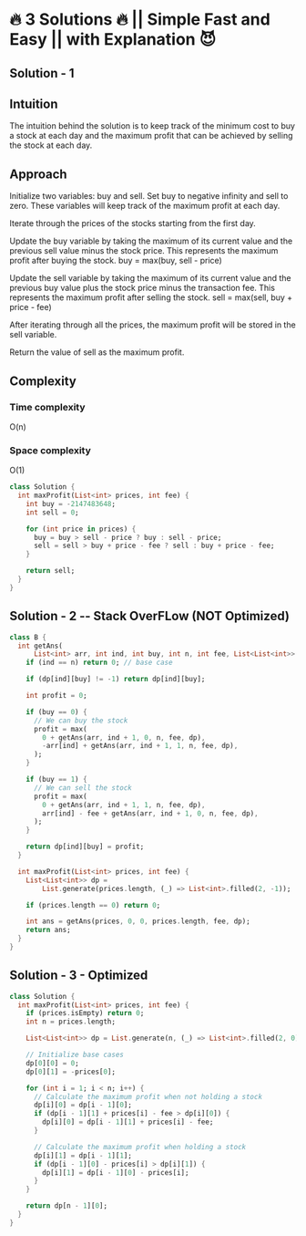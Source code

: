 # 🔥 3 Solutions 🔥 || Simple Fast and Easy || with Explanation 😈

## Solution - 1

## Intuition

The intuition behind the solution is to keep track of the minimum cost to buy a stock at each day and the maximum profit that can be achieved by selling the stock at each day.

## Approach

Initialize two variables: buy and sell. Set buy to negative infinity and sell to zero. These variables will keep track of the maximum profit at each day.

Iterate through the prices of the stocks starting from the first day.

Update the buy variable by taking the maximum of its current value and the previous sell value minus the stock price. This represents the maximum profit after buying the stock.
buy = max(buy, sell - price)

Update the sell variable by taking the maximum of its current value and the previous buy value plus the stock price minus the transaction fee. This represents the maximum profit after selling the stock.
sell = max(sell, buy + price - fee)

After iterating through all the prices, the maximum profit will be stored in the sell variable.

Return the value of sell as the maximum profit.

## Complexity

### Time complexity

O(n)

### Space complexity

O(1)

```dart
class Solution {
  int maxProfit(List<int> prices, int fee) {
    int buy = -2147483648;
    int sell = 0;

    for (int price in prices) {
      buy = buy > sell - price ? buy : sell - price;
      sell = sell > buy + price - fee ? sell : buy + price - fee;
    }

    return sell;
  }
}
```

## Solution - 2 -- Stack OverFLow (NOT Optimized)

```dart
class B {
  int getAns(
      List<int> arr, int ind, int buy, int n, int fee, List<List<int>> dp) {
    if (ind == n) return 0; // base case

    if (dp[ind][buy] != -1) return dp[ind][buy];

    int profit = 0;

    if (buy == 0) {
      // We can buy the stock
      profit = max(
        0 + getAns(arr, ind + 1, 0, n, fee, dp),
        -arr[ind] + getAns(arr, ind + 1, 1, n, fee, dp),
      );
    }

    if (buy == 1) {
      // We can sell the stock
      profit = max(
        0 + getAns(arr, ind + 1, 1, n, fee, dp),
        arr[ind] - fee + getAns(arr, ind + 1, 0, n, fee, dp),
      );
    }

    return dp[ind][buy] = profit;
  }

  int maxProfit(List<int> prices, int fee) {
    List<List<int>> dp =
        List.generate(prices.length, (_) => List<int>.filled(2, -1));

    if (prices.length == 0) return 0;

    int ans = getAns(prices, 0, 0, prices.length, fee, dp);
    return ans;
  }
}
```

## Solution - 3 - Optimized

```dart
class Solution {
  int maxProfit(List<int> prices, int fee) {
    if (prices.isEmpty) return 0;
    int n = prices.length;

    List<List<int>> dp = List.generate(n, (_) => List<int>.filled(2, 0));

    // Initialize base cases
    dp[0][0] = 0;
    dp[0][1] = -prices[0];

    for (int i = 1; i < n; i++) {
      // Calculate the maximum profit when not holding a stock
      dp[i][0] = dp[i - 1][0];
      if (dp[i - 1][1] + prices[i] - fee > dp[i][0]) {
        dp[i][0] = dp[i - 1][1] + prices[i] - fee;
      }

      // Calculate the maximum profit when holding a stock
      dp[i][1] = dp[i - 1][1];
      if (dp[i - 1][0] - prices[i] > dp[i][1]) {
        dp[i][1] = dp[i - 1][0] - prices[i];
      }
    }

    return dp[n - 1][0];
  }
}
```
